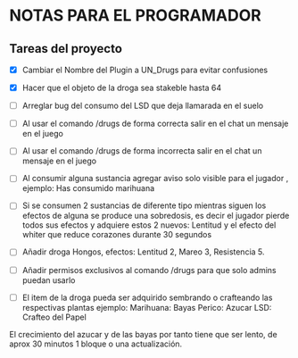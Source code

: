 # NOTAS PARA EL PROGRAMADOR

## Tareas del proyecto
- [x] Cambiar el Nombre del Plugin a UN_Drugs para evitar confusiones
- [x] Hacer que el objeto de la droga sea stakeble hasta 64
- [ ] Arreglar bug del consumo del LSD que deja llamarada en el suelo
- [ ] Al usar el comando /drugs de forma correcta salir en el chat un mensaje en el juego 
- [ ] Al usar el comando /drugs de forma incorrecta salir en el chat un mensaje en el juego
- [ ] Al consumir alguna sustancia agregar aviso solo visible para el jugador , ejemplo: Has consumido marihuana
- [ ] Si se consumen 2 sustancias de diferente tipo mientras siguen los efectos de alguna se produce una sobredosis,
es decir el jugador pierde todos sus efectos y adquiere estos 2 nuevos: Lentitud y el efecto del whiter que reduce corazones durante 30 segundos
- [ ] Añadir droga Hongos, efectos: Lentitud 2, Mareo 3, Resistencia 5.
- [ ] Añadir permisos exclusivos al comando /drugs para que solo admins puedan usarlo


- [ ] El item de la droga pueda ser adquirido sembrando o crafteando las respectivas plantas ejemplo:
Marihuana: Bayas
Perico: Azucar
LSD: Crafteo del Papel

El crecimiento del azucar y de las bayas por tanto tiene que ser lento, de aprox 30 minutos 1 bloque o una actualización.
